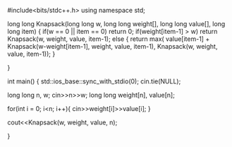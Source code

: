 #include<bits/stdc++.h>
using namespace std;



long long Knapsack(long long w, long long weight[], long long value[], long long item) {
if(w == 0 || item == 0)
    return 0;
if(weight[item-1] > w)
    return Knapsack(w, weight, value, item-1);
else {
    return max( value[item-1] + Knapsack(w-weight[item-1], weight, value, item-1),
            Knapsack(w, weight, value, item-1));
}

}

int main()
{
    std::ios_base::sync_with_stdio(0);
	cin.tie(NULL);

 long long n, w;
cin>>n>>w;
long long weight[n], value[n];

for(int i = 0; i<n; i++){
    cin>>weight[i]>>value[i];
}

cout<<Knapsack(w, weight, value, n);




}
